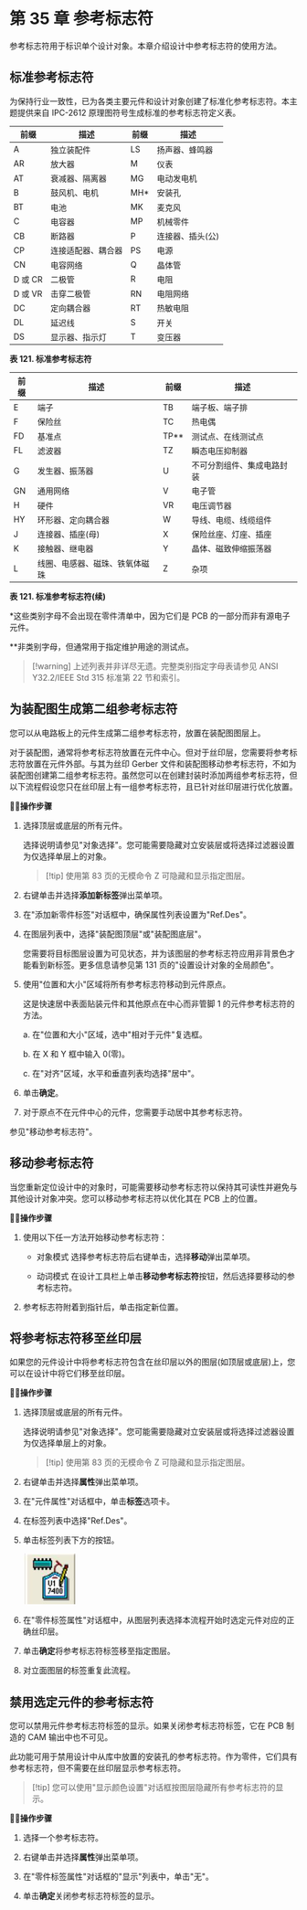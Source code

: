 # 第 35 章 参考标志符

参考标志符用于标识单个设计对象。本章介绍设计中参考标志符的使用方法。

## 标准参考标志符

为保持行业一致性，已为各类主要元件和设计对象创建了标准化参考标志符。本主题提供来自 IPC-2612 原理图符号生成标准的参考标志符定义表。

| 前缀  | 描述                 | 前缀 | 描述           |
|---------|-----------------------------|--------|-----------------------|
| A       | 独立装配件           | LS     | 扬声器、蜂鸣器   |
| AR      | 放大器                   | M      | 仪表                 |
| AT      | 衰减器、隔离器        | MG     | 电动发电机       |
| B       | 鼓风机、电机               | MH*    | 安装孔         |
| BT      | 电池                     | MK     | 麦克风            |
| C       | 电容器                   | MP     | 机械零件       |
| CB      | 断路器             | P      | 连接器、插头(公) |
| CP      | 连接适配器、耦合器 | PS     | 电源          |
| CN      | 电容网络           | Q      | 晶体管            |
| D 或 CR | 二极管                       | R      | 电阻              |
| D 或 VR | 击穿二极管             | RN     | 电阻网络      |
| DC      | 定向耦合器         | RT     | 热敏电阻            |
| DL      | 延迟线                  | S      | 开关                |
| DS      | 显示器、指示灯               | T      | 变压器           |

**表 121. 标准参考标志符**

| 前缀 | 描述                        | 前缀 | 描述                          |
|--------|------------------------------------|--------|--------------------------------------|
| E      | 端子                           | TB     | 端子板、端子排       |
| F      | 保险丝                               | TC     | 热电偶                         |
| FD     | 基准点                           | TP**   | 测试点、在线测试点   |
| FL     | 滤波器                             | TZ     | 瞬态电压抑制器                            |
| G      | 发生器、振荡器              | U      | 不可分割组件、集成电路封装     |
| GN     | 通用网络                    | V      | 电子管                        |
| H      | 硬件                           | VR     | 电压调节器                    |
| HY     | 环形器、定向耦合器      | W      | 导线、电缆、线缆组件          |
| J      | 连接器、插座(母)            | X      | 保险丝座、灯座、插座     |
| K      | 接触器、继电器                   | Y      | 晶体、磁致伸缩振荡器 |
| L      | 线圈、电感器、磁珠、铁氧体磁珠 | Z      | 杂项                        |

**表 121. 标准参考标志符(续)**

\*这些类别字母不会出现在零件清单中，因为它们是 PCB 的一部分而非有源电子元件。

\*\*非类别字母，但通常用于指定维护用途的测试点。


> [!warning] 上述列表并非详尽无遗。完整类别指定字母表请参见 ANSI Y32.2/IEEE Std 315 标准第 22 节和索引。

## 为装配图生成第二组参考标志符

您可以从电路板上的元件生成第二组参考标志符，放置在装配图图层上。

对于装配图，通常将参考标志符放置在元件中心。但对于丝印层，您需要将参考标志符放置在元件外部。与其为丝印 Gerber 文件和装配图移动参考标志符，不如为装配图创建第二组参考标志符。虽然您可以在创建封装时添加两组参考标志符，但以下流程假设您只在丝印层上有一组参考标志符，且已针对丝印层进行优化放置。

🏃‍♂️‍**操作步骤**

1. 选择顶层或底层的所有元件。

   选择说明请参见"对象选择"。您可能需要隐藏对立安装层或将选择过滤器设置为仅选择单层上的对象。

   > [!tip] 使用第 83 页的无模命令 Z 可隐藏和显示指定图层。

2. 右键单击并选择**添加新标签**弹出菜单项。

3. 在"添加新零件标签"对话框中，确保属性列表设置为"Ref.Des"。

4. 在图层列表中，选择"装配图顶层"或"装配图底层"。

   您需要将目标图层设置为可见状态，并为该图层的参考标志符应用非背景色才能看到新标签。更多信息请参见第 131 页的"设置设计对象的全局颜色"。

5. 使用"位置和大小"区域将所有参考标志符移动到元件原点。

   这是快速居中表面贴装元件和其他原点在中心而非管脚 1 的元件参考标志符的方法。

   a. 在"位置和大小"区域，选中"相对于元件"复选框。

   b. 在 X 和 Y 框中输入 0(零)。

   c. 在"对齐"区域，水平和垂直列表均选择"居中"。

6. 单击**确定**。

7. 对于原点不在元件中心的元件，您需要手动居中其参考标志符。

参见"移动参考标志符"。

## 移动参考标志符

当您重新定位设计中的对象时，可能需要移动参考标志符以保持其可读性并避免与其他设计对象冲突。您可以移动参考标志符以优化其在 PCB 上的位置。

🏃‍♂️‍**操作步骤**

1. 使用以下任一方法开始移动参考标志符：

	- 对象模式 选择参考标志符后右键单击，选择**移动**弹出菜单项。

	- 动词模式 在设计工具栏上单击**移动参考标志符**按钮，然后选择要移动的参考标志符。

2. 参考标志符附着到指针后，单击指定新位置。

## 将参考标志符移至丝印层

如果您的元件设计中将参考标志符包含在丝印层以外的图层(如顶层或底层)上，您可以在设计中将它们移至丝印层。

🏃‍♂️‍**操作步骤**

1. 选择顶层或底层的所有元件。

   选择说明请参见"对象选择"。您可能需要隐藏对立安装层或将选择过滤器设置为仅选择单层上的对象。

   > [!tip] 使用第 83 页的无模命令 Z 可隐藏和显示指定图层。

2. 右键单击并选择**属性**弹出菜单项。

3. 在"元件属性"对话框中，单击**标签**选项卡。

4. 在标签列表中选择"Ref.Des"。

5. 单击标签列表下方的按钮。

   ![](/layout/guide/35/_page_3_Picture_16.jpeg)

6. 在"零件标签属性"对话框中，从图层列表选择本流程开始时选定元件对应的正确丝印层。

7. 单击**确定**将参考标志符标签移至指定图层。

8. 对立面图层的标签重复此流程。

## 禁用选定元件的参考标志符

您可以禁用元件参考标志符标签的显示。如果关闭参考标志符标签，它在 PCB 制造的 CAM 输出中也不可见。

此功能可用于禁用设计中从库中放置的安装孔的参考标志符。作为零件，它们具有参考标志符，但不需要在丝印层显示参考标志符。


> [!tip] 您可以使用"显示颜色设置"对话框按图层隐藏所有参考标志符的显示。

🏃‍♂️‍**操作步骤**

1. 选择一个参考标志符。

2. 右键单击并选择**属性**弹出菜单项。

3. 在"零件标签属性"对话框的"显示"列表中，单击"无"。

4. 单击**确定**关闭参考标志符标签的显示。